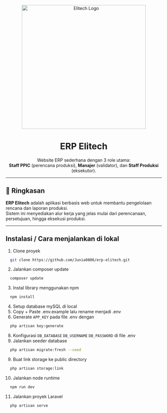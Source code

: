 <p align="center"><a href="#"_blank"><img src="https://www.google.com/url?sa=i&url=https%3A%2F%2Fid.linkedin.com%2Fcompany%2Felitechtechnovision&psig=AOvVaw1OljRGpVB4CI4ZZnQK9AMb&ust=1758611622386000&source=images&cd=vfe&opi=89978449&ved=0CBUQjRxqFwoTCLDRpvvo648DFQAAAAAdAAAAABAE" width="400" alt="Elitech Logo"></a></p>

<h1 align="center"><b>ERP Elitech</b></h1>

<p align="center">
  Website ERP sederhana dengan 3 role utama: <br>
  <b>Staff PPIC</b> (perencana produksi), <b>Manajer</b> (validator), dan <b>Staff Produksi</b> (eksekutor).
</p>

---

## 🚀 Ringkasan
**ERP Elitech** adalah aplikasi berbasis web untuk membantu pengelolaan rencana dan laporan produksi.  
Sistem ini menyediakan alur kerja yang jelas mulai dari perencanaan, persetujuan, hingga eksekusi produksi.

---

## Instalasi / Cara menjalankan di lokal
1. Clone proyek
```bash
  git clone https://github.com/Junia0806/erp-elitech.git
```
2. Jalankan composer update
```bash
  composer update
```
3. Instal library menggunakan npm
```bash
  npm install
```
4. Setup database mySQL di local
5. Copy + Paste .env.example lalu rename menjadi .env
6. Generate `APP_KEY` pada file .env dengan
```bash
  php artisan key:generate
```
8. Konfigurasi `DB_DATABASE` `DB_USERNAME` `DB_PASSWORD` di file .env
9. Jalankan seeder database
```bash
  php artisan migrate:fresh --seed
```
9. Buat link storage ke public directory
```bash
  php artisan storage:link
```
10. Jalankan node runtime
```bash
  npm run dev
```
11. Jalankan proyek Laravel
```bash
  php artisan serve
```
